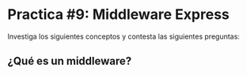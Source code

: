 # Practica #9: Middleware Express

Investiga los siguientes conceptos y contesta las siguientes preguntas:

## ¿Qué es un middleware?
